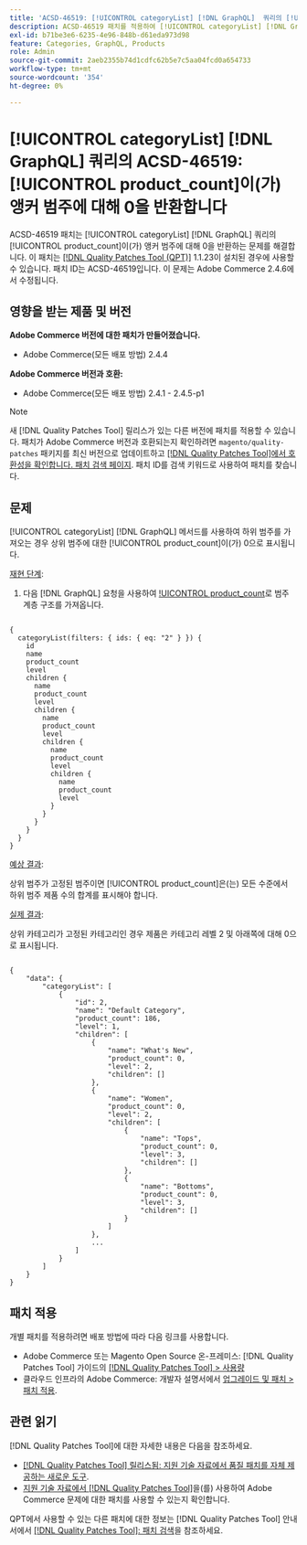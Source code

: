 ```yaml
---
title: 'ACSD-46519: [!UICONTROL categoryList] [!DNL GraphQL]  쿼리의 [!UICONTROL product_count]이(가) 앵커 범주에 대해 0을 반환합니다.'
description: ACSD-46519 패치를 적용하여 [!UICONTROL categoryList] [!DNL GraphQL]  메서드를 사용하여 하위 범주를 가져올 때 상위 범주에 대해 [!UICONTROL product_count]이(가) 0으로 표시되는 Adobe Commerce 문제를 해결합니다.
exl-id: b71be3e6-6235-4e96-848b-d61eda973d98
feature: Categories, GraphQL, Products
role: Admin
source-git-commit: 2aeb2355b74d1cdfc62b5e7c5aa04fcd0a654733
workflow-type: tm+mt
source-wordcount: '354'
ht-degree: 0%

---
```


# [!UICONTROL categoryList] [!DNL GraphQL] 쿼리의 ACSD-46519: [!UICONTROL product_count]이(가) 앵커 범주에 대해 0을 반환합니다

ACSD-46519 패치는 [!UICONTROL categoryList] [!DNL GraphQL] 쿼리의 [!UICONTROL product_count]이(가) 앵커 범주에 대해 0을 반환하는 문제를 해결합니다. 이 패치는 [[!DNL Quality Patches Tool (QPT)]](/help/announcements/adobe-commerce-announcements/magento-quality-patches-released-new-tool-to-self-serve-quality-patches.md) 1.1.23이 설치된 경우에 사용할 수 있습니다. 패치 ID는 ACSD-46519입니다. 이 문제는 Adobe Commerce 2.4.6에서 수정됩니다.

## 영향을 받는 제품 및 버전

**Adobe Commerce 버전에 대한 패치가 만들어졌습니다.**
* Adobe Commerce(모든 배포 방법) 2.4.4

**Adobe Commerce 버전과 호환:**
* Adobe Commerce(모든 배포 방법) 2.4.1 - 2.4.5-p1

>[!NOTE]
>
>새 [!DNL Quality Patches Tool] 릴리스가 있는 다른 버전에 패치를 적용할 수 있습니다. 패치가 Adobe Commerce 버전과 호환되는지 확인하려면 `magento/quality-patches` 패키지를 최신 버전으로 업데이트하고 [[!DNL Quality Patches Tool]에서 호환성을 확인합니다. 패치 검색 페이지](https://experienceleague.adobe.com/tools/commerce-quality-patches/index.html). 패치 ID를 검색 키워드로 사용하여 패치를 찾습니다.

## 문제

[!UICONTROL categoryList] [!DNL GraphQL] 메서드를 사용하여 하위 범주를 가져오는 경우 상위 범주에 대한 [!UICONTROL product_count]이(가) 0으로 표시됩니다.

<u>재현 단계</u>:

1. 다음 [!DNL GraphQL] 요청을 사용하여 [!UICONTROL product_count](으)로 범주 계층 구조를 가져옵니다.

<pre><code>
{
  categoryList(filters: { ids: { eq: "2" } }) {
    id
    name
    product_count
    level
    children {
      name
      product_count
      level
      children {
        name
        product_count
        level
        children {
          name
          product_count
          level
          children {
            name
            product_count
            level
          }
        }
      }
    }
  }
}
</code></pre>

<u>예상 결과</u>:

상위 범주가 고정된 범주이면 [!UICONTROL product_count]은(는) 모든 수준에서 하위 범주 제품 수의 합계를 표시해야 합니다.

<u>실제 결과</u>:

상위 카테고리가 고정된 카테고리인 경우 제품은 카테고리 레벨 2 및 아래쪽에 대해 0으로 표시됩니다.

<pre><code>
{
    "data": {
        "categoryList": [
            {
                "id": 2,
                "name": "Default Category",
                "product_count": 186,
                "level": 1,
                "children": [
                    {
                        "name": "What's New",
                        "product_count": 0,
                        "level": 2,
                        "children": []
                    },
                    {
                        "name": "Women",
                        "product_count": 0,
                        "level": 2,
                        "children": [
                            {
                                "name": "Tops",
                                "product_count": 0,
                                "level": 3,
                                "children": []
                            },
                            {
                                "name": "Bottoms",
                                "product_count": 0,
                                "level": 3,
                                "children": []
                            }
                        ]
                    },
                    ...
                ]
            }
        ]
    }
}
</code></pre>

## 패치 적용

개별 패치를 적용하려면 배포 방법에 따라 다음 링크를 사용합니다.

* Adobe Commerce 또는 Magento Open Source 온-프레미스: [!DNL Quality Patches Tool] 가이드의 [[!DNL Quality Patches Tool] > 사용량](https://experienceleague.adobe.com/docs/commerce-operations/tools/quality-patches-tool/usage.html)
* 클라우드 인프라의 Adobe Commerce: 개발자 설명서에서 [업그레이드 및 패치 > 패치 적용](https://experienceleague.adobe.com/en/docs/commerce-cloud-service/user-guide/develop/upgrade/apply-patches).

## 관련 읽기

[!DNL Quality Patches Tool]에 대한 자세한 내용은 다음을 참조하세요.

* [[!DNL Quality Patches Tool] 릴리스됨: 지원 기술 자료에서 품질 패치를 자체 제공하는 새로운 도구](/help/announcements/adobe-commerce-announcements/magento-quality-patches-released-new-tool-to-self-serve-quality-patches.md).
* [지원 기술 자료에서  [!DNL Quality Patches Tool]](/help/support-tools/patches-available-in-qpt-tool/check-patch-for-magento-issue-with-magento-quality-patches.md)을(를) 사용하여 Adobe Commerce 문제에 대한 패치를 사용할 수 있는지 확인합니다.

QPT에서 사용할 수 있는 다른 패치에 대한 정보는 [!DNL Quality Patches Tool] 안내서에서 [[!DNL Quality Patches Tool]: 패치 검색](https://experienceleague.adobe.com/tools/commerce-quality-patches/index.html)을 참조하세요.
